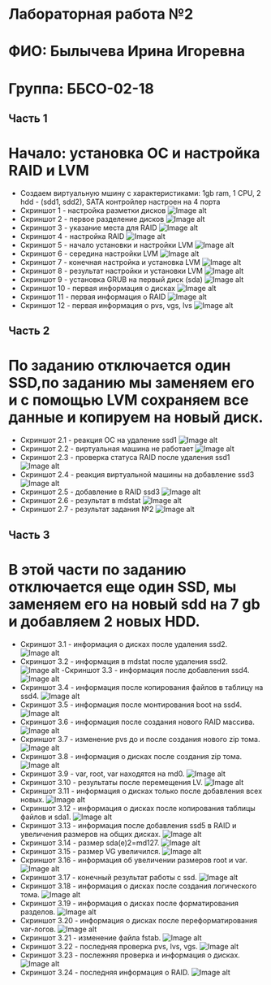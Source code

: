 # Лабораторная работа №2
# ФИО: Былычева Ирина Игоревна
# Группа: ББСО-02-18

## Часть 1
# Начало: установка ОС и настройка RAID и LVM
- Создаем виртуальную мшину с характеристиками: 1gb ram, 1 CPU, 2 hdd - (sdd1, sdd2), SATA контройлер настроен на 4 порта
- Скриншот 1 - настройка разметки дисков
![Image alt](https://github.com/IRA-OS/LAB/blob/master/lab2/screen/1.jpg)
- Скриншот 2 - первое разделение дисков
![Image alt](https://github.com/IRA-OS/LAB/blob/master/lab2/screen/2.jpg)
- Скриншот 3 - указание места для RAID
![Image alt](https://github.com/IRA-OS/LAB/blob/master/lab2/screen/3.jpg)
- Скриншот 4 - настройка RAID
![Image alt](https://github.com/IRA-OS/LAB/blob/master/lab2/screen/4.jpg)
- Скриншот 5 - начало установки и настройки LVM
![Image alt](https://github.com/IRA-OS/LAB/blob/master/lab2/screen/5.jpg)
- Скриншот 6 - середина настройки LVM
![Image alt](https://github.com/IRA-OS/LAB/blob/master/lab2/screen/6.jpg)
- Скриншот 7 - конечная настройка и установка LVM
![Image alt](https://github.com/IRA-OS/LAB/blob/master/lab2/screen/7.jpg)
- Скриншот 8 - результат настройки и установки LVM
![Image alt](https://github.com/IRA-OS/LAB/blob/master/lab2/screen/8.jpg)
- Скриншот 9 - установка GRUB на первый диск (sda)
![Image alt](https://github.com/IRA-OS/LAB/blob/master/lab2/screen/9.jpg)
- Скриншот 10 - первая информация о дисках
![Image alt](https://github.com/IRA-OS/LAB/blob/master/lab2/screen/10.jpg)
- Скриншот 11 - первая информация о RAID
![Image alt](https://github.com/IRA-OS/LAB/blob/master/lab2/screen/11.png)
- Скриншот 12 - первая информация о pvs, vgs, lvs
![Image alt](https://github.com/IRA-OS/LAB/blob/master/lab2/screen/12.png)

## Часть 2
# По заданию отключается один SSD,по заданию мы заменяем его и с помощью LVM сохраняем все данные и копируем на новый диск.
- Скриншот 2.1 - реакция ОС на удаление ssd1
![Image alt](https://github.com/IRA-OS/LAB/blob/master/lab2/screen/2.1.png)
- Скриншот 2.2 - виртуальная машина не работает
![Image alt](https://github.com/IRA-OS/LAB/blob/master/lab2/screen/2.2.png)
- Скриншот 2.3 - проверка статуса RAID после удаления ssd1
![Image alt](https://github.com/IRA-OS/LAB/blob/master/lab2/screen/2.3.png)
- Скриншот 2.4 - реакция виртуальной машины на добавление ssd3
![Image alt](https://github.com/IRA-OS/LAB/blob/master/lab2/screen/2.4.png)
- Скриншот 2.5 - добавление в RAID ssd3
![Image alt](https://github.com/IRA-OS/LAB/blob/master/lab2/screen/2.5.png)
- Скриншот 2.6 - результат в mdstat
![Image alt](https://github.com/IRA-OS/LAB/blob/master/lab2/screen/2.6.png)
- Скриншот 2.7 - результат задания №2
![Image alt](https://github.com/IRA-OS/LAB/blob/master/lab2/screen/2.7.png)

## Часть 3
# В этой части по заданию отключается еще один SSD, мы заменяем его на новый sdd на 7 gb и добавляем 2 новых HDD.
- Скриншот 3.1 - информация о дисках после удаления ssd2.
![Image alt](https://github.com/IRA-OS/LAB/blob/master/lab2/screen/3.1.png)
- Скриншот 3.2 - информация в mdstat после удаления ssd2.
![Image alt](https://github.com/IRA-OS/LAB/blob/master/lab2/screen/3.2.png)
-Скриншот 3.3 - информация после добавления ssd4.
![Image alt](https://github.com/IRA-OS/LAB/blob/master/lab2/screen/3.3.png)
- Скриншот 3.4 - информация после копирования файлов в таблицу на ssd4.
![Image alt](https://github.com/IRA-OS/LAB/blob/master/lab2/screen/3.4.png)
- Скриншот 3.5 - информация после монтирования boot на ssd4.
![Image alt](https://github.com/IRA-OS/LAB/blob/master/lab2/screen/3.5.png)
- Скриншот 3.6 - информация после создания нового RAID массива.
![Image alt](https://github.com/IRA-OS/LAB/blob/master/lab2/screen/3.6.png)
- Скриншот 3.7 - изменение pvs до и после создания нового zip тома.
![Image alt](https://github.com/IRA-OS/LAB/blob/master/lab2/screen/3.7.png)
- Скриншот 3.8 - информация о дисках после создания zip тома.
![Image alt](https://github.com/IRA-OS/LAB/blob/master/lab2/screen/3.8.png)
- Скриншот 3.9 - var, root, var находятся на md0.
![Image alt](https://github.com/IRA-OS/LAB/blob/master/lab2/screen/3.9.png)
- Скриншот 3.10 - результаты после перемещения LV.
![Image alt](https://github.com/IRA-OS/LAB/blob/master/lab2/screen/3.10.png)
- Скриншот 3.11 - информация о дисках только после добавления всех новых.
![Image alt](https://github.com/IRA-OS/LAB/blob/master/lab2/screen/3.11.png)
- Скриншот 3.12 - информация о дисках после копирования таблицы файлов и sda1.
![Image alt](https://github.com/IRA-OS/LAB/blob/master/lab2/screen/3.12.png)
- Скриншот 3.13 - информация после добавления ssd5 в RAID и увеличения размеров на общих дисках.
![Image alt](https://github.com/IRA-OS/LAB/blob/master/lab2/screen/3.13.png)
- Скриншот 3.14 - размер sda(e)2=md127.
![Image alt](https://github.com/IRA-OS/LAB/blob/master/lab2/screen/3.14.png)
- Скриншот 3.15 - размер VG увеличился.
![Image alt](https://github.com/IRA-OS/LAB/blob/master/lab2/screen/3.15.png)
- Скриншот 3.16 - информация об увеличении размеров root и var.
![Image alt](https://github.com/IRA-OS/LAB/blob/master/lab2/screen/3.16.png)
- Скриншот 3.17 - конечный результат работы с ssd.
![Image alt](https://github.com/IRA-OS/LAB/blob/master/lab2/screen/3.17.png)
- Скриншот 3.18 - информация о дисках после создания логического тома.
![Image alt](https://github.com/IRA-OS/LAB/blob/master/lab2/screen/3.18.png)
- Скриншот 3.19 - информация о дисках после форматирования разделов.
![Image alt](https://github.com/IRA-OS/LAB/blob/master/lab2/screen/3.19.png)
- Скриншот 3.20 - информация о дисках после переформатирования var-логов.
![Image alt](https://github.com/IRA-OS/LAB/blob/master/lab2/screen/3.20.png)
- Скриншот 3.21 - изменение файла fstab.
![Image alt](https://github.com/IRA-OS/LAB/blob/master/lab2/screen/3.21.png)
- Скриншот 3.22 - последняя проверка pvs, lvs, vgs.
![Image alt](https://github.com/IRA-OS/LAB/blob/master/lab2/screen/3.22.png)
- Скриншот 3.23 - послежняя проверка и информация о дисках.
![Image alt](https://github.com/IRA-OS/LAB/blob/master/lab2/screen/3.23.png)
- Скриншот 3.24 - последняя информация о RAID.
![Image alt](https://github.com/IRA-OS/LAB/blob/master/lab2/screen/3.24.png)
